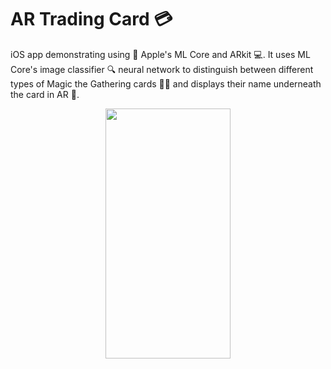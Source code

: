# AR Trading Card 💳
iOS app demonstrating using 🍎 Apple's ML Core and ARkit 💻. It uses ML Core's image classifier 🔍 neural network to distinguish between different types of Magic the Gathering cards 🧙‍♂️ and displays their name underneath the card in AR 👀.

<div align="center">
<img src="ar_trading_card_demo.GIF" width="200" height="400" />
</div>
